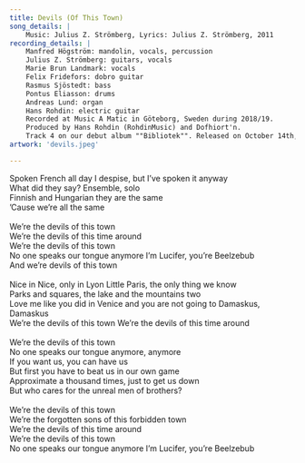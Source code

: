 ```yaml
---
title: Devils (Of This Town)
song_details: |
    Music: Julius Z. Strömberg, Lyrics: Julius Z. Strömberg, 2011
recording_details: |
    Manfred Högström: mandolin, vocals, percussion
    Julius Z. Strömberg: guitars, vocals
    Marie Brun Landmark: vocals
    Felix Fridefors: dobro guitar
    Rasmus Sjöstedt: bass
    Pontus Eliasson: drums
    Andreas Lund: organ
    Hans Rohdin: electric guitar
    Recorded at Music A Matic in Göteborg, Sweden during 2018/19.
    Produced by Hans Rohdin (RohdinMusic) and Dofhiort'n.
    Track 4 on our debut album ""Bibliotek"". Released on October 14th, 2019.
artwork: 'devils.jpeg'

---
```


Spoken French all day I despise, but I’ve spoken it anyway\
What did they say? Ensemble, solo\
Finnish and Hungarian they are the same\
’Cause we’re all the same\
\
We’re the devils of this town\
We’re the devils of this time around\
We’re the devils of this town\
No one speaks our tongue anymore I’m Lucifer, you’re Beelzebub\
And we’re devils of this town\
\
Nice in Nice, only in Lyon Little Paris, the only thing we know\
Parks and squares, the lake and the mountains two\
Love me like you did in Venice and you are not going to Damaskus, Damaskus\
We’re the devils of this town We’re the devils of this time around\
\
We’re the devils of this town\
No one speaks our tongue anymore, anymore\
If you want us, you can have us\
But first you have to beat us in our own game\
Approximate a thousand times, just to get us down\
But who cares for the unreal men of brothers?\
\
We’re the devils of this town\
We’re the forgotten sons of this forbidden town\
We’re the devils of this time around\
We’re the devils of this town\
No one speaks our tongue anymore I’m Lucifer, you’re Beelzebub